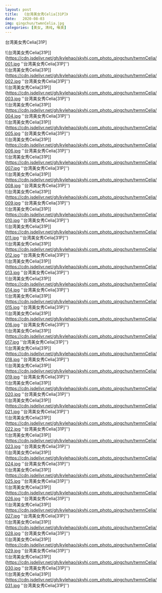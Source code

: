 ```yaml
---
layout: post
title:  《台湾美女秀Celia[31P]》
date:   2020-08-03
img: qingchun/twmnCelia.jpg
categories: [美女, 清纯, 唯美]
---
```


台湾美女秀Celia[31P]

![台湾美女秀Celia[31P]](https://cdn.jsdelivr.net/gh/kylehao/skyhj.com_photo_qingchun/twmnCelia/001.jpg ''台湾美女秀Celia[31P]'') <br>
![台湾美女秀Celia[31P]](https://cdn.jsdelivr.net/gh/kylehao/skyhj.com_photo_qingchun/twmnCelia/002.jpg ''台湾美女秀Celia[31P]'') <br>
![台湾美女秀Celia[31P]](https://cdn.jsdelivr.net/gh/kylehao/skyhj.com_photo_qingchun/twmnCelia/003.jpg ''台湾美女秀Celia[31P]'') <br>
![台湾美女秀Celia[31P]](https://cdn.jsdelivr.net/gh/kylehao/skyhj.com_photo_qingchun/twmnCelia/004.jpg ''台湾美女秀Celia[31P]'') <br>
![台湾美女秀Celia[31P]](https://cdn.jsdelivr.net/gh/kylehao/skyhj.com_photo_qingchun/twmnCelia/005.jpg ''台湾美女秀Celia[31P]'') <br>
![台湾美女秀Celia[31P]](https://cdn.jsdelivr.net/gh/kylehao/skyhj.com_photo_qingchun/twmnCelia/006.jpg ''台湾美女秀Celia[31P]'') <br>
![台湾美女秀Celia[31P]](https://cdn.jsdelivr.net/gh/kylehao/skyhj.com_photo_qingchun/twmnCelia/007.jpg ''台湾美女秀Celia[31P]'') <br>
![台湾美女秀Celia[31P]](https://cdn.jsdelivr.net/gh/kylehao/skyhj.com_photo_qingchun/twmnCelia/008.jpg ''台湾美女秀Celia[31P]'') <br>
![台湾美女秀Celia[31P]](https://cdn.jsdelivr.net/gh/kylehao/skyhj.com_photo_qingchun/twmnCelia/009.jpg ''台湾美女秀Celia[31P]'') <br>
![台湾美女秀Celia[31P]](https://cdn.jsdelivr.net/gh/kylehao/skyhj.com_photo_qingchun/twmnCelia/010.jpg ''台湾美女秀Celia[31P]'') <br>
![台湾美女秀Celia[31P]](https://cdn.jsdelivr.net/gh/kylehao/skyhj.com_photo_qingchun/twmnCelia/011.jpg ''台湾美女秀Celia[31P]'') <br>
![台湾美女秀Celia[31P]](https://cdn.jsdelivr.net/gh/kylehao/skyhj.com_photo_qingchun/twmnCelia/012.jpg ''台湾美女秀Celia[31P]'') <br>
![台湾美女秀Celia[31P]](https://cdn.jsdelivr.net/gh/kylehao/skyhj.com_photo_qingchun/twmnCelia/013.jpg ''台湾美女秀Celia[31P]'') <br>
![台湾美女秀Celia[31P]](https://cdn.jsdelivr.net/gh/kylehao/skyhj.com_photo_qingchun/twmnCelia/014.jpg ''台湾美女秀Celia[31P]'') <br>
![台湾美女秀Celia[31P]](https://cdn.jsdelivr.net/gh/kylehao/skyhj.com_photo_qingchun/twmnCelia/015.jpg ''台湾美女秀Celia[31P]'') <br>
![台湾美女秀Celia[31P]](https://cdn.jsdelivr.net/gh/kylehao/skyhj.com_photo_qingchun/twmnCelia/016.jpg ''台湾美女秀Celia[31P]'') <br>
![台湾美女秀Celia[31P]](https://cdn.jsdelivr.net/gh/kylehao/skyhj.com_photo_qingchun/twmnCelia/017.jpg ''台湾美女秀Celia[31P]'') <br>
![台湾美女秀Celia[31P]](https://cdn.jsdelivr.net/gh/kylehao/skyhj.com_photo_qingchun/twmnCelia/018.jpg ''台湾美女秀Celia[31P]'') <br>
![台湾美女秀Celia[31P]](https://cdn.jsdelivr.net/gh/kylehao/skyhj.com_photo_qingchun/twmnCelia/019.jpg ''台湾美女秀Celia[31P]'') <br>
![台湾美女秀Celia[31P]](https://cdn.jsdelivr.net/gh/kylehao/skyhj.com_photo_qingchun/twmnCelia/020.jpg ''台湾美女秀Celia[31P]'') <br>
![台湾美女秀Celia[31P]](https://cdn.jsdelivr.net/gh/kylehao/skyhj.com_photo_qingchun/twmnCelia/021.jpg ''台湾美女秀Celia[31P]'') <br>
![台湾美女秀Celia[31P]](https://cdn.jsdelivr.net/gh/kylehao/skyhj.com_photo_qingchun/twmnCelia/022.jpg ''台湾美女秀Celia[31P]'') <br>
![台湾美女秀Celia[31P]](https://cdn.jsdelivr.net/gh/kylehao/skyhj.com_photo_qingchun/twmnCelia/023.jpg ''台湾美女秀Celia[31P]'') <br>
![台湾美女秀Celia[31P]](https://cdn.jsdelivr.net/gh/kylehao/skyhj.com_photo_qingchun/twmnCelia/024.jpg ''台湾美女秀Celia[31P]'') <br>
![台湾美女秀Celia[31P]](https://cdn.jsdelivr.net/gh/kylehao/skyhj.com_photo_qingchun/twmnCelia/025.jpg ''台湾美女秀Celia[31P]'') <br>
![台湾美女秀Celia[31P]](https://cdn.jsdelivr.net/gh/kylehao/skyhj.com_photo_qingchun/twmnCelia/026.jpg ''台湾美女秀Celia[31P]'') <br>
![台湾美女秀Celia[31P]](https://cdn.jsdelivr.net/gh/kylehao/skyhj.com_photo_qingchun/twmnCelia/027.jpg ''台湾美女秀Celia[31P]'') <br>
![台湾美女秀Celia[31P]](https://cdn.jsdelivr.net/gh/kylehao/skyhj.com_photo_qingchun/twmnCelia/028.jpg ''台湾美女秀Celia[31P]'') <br>
![台湾美女秀Celia[31P]](https://cdn.jsdelivr.net/gh/kylehao/skyhj.com_photo_qingchun/twmnCelia/029.jpg ''台湾美女秀Celia[31P]'') <br>
![台湾美女秀Celia[31P]](https://cdn.jsdelivr.net/gh/kylehao/skyhj.com_photo_qingchun/twmnCelia/030.jpg ''台湾美女秀Celia[31P]'') <br>
![台湾美女秀Celia[31P]](https://cdn.jsdelivr.net/gh/kylehao/skyhj.com_photo_qingchun/twmnCelia/031.jpg ''台湾美女秀Celia[31P]'') <br>
